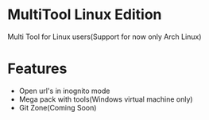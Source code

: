 # MultiTool Linux Edition
Multi Tool for Linux users(Support for now only Arch Linux)

# Features
- Open url's in inognito mode
- Mega pack with tools(Windows virtual machine only)
- Git Zone(Coming Soon)
